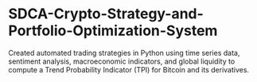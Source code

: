 # SDCA-Crypto-Strategy-and-Portfolio-Optimization-System
 Created automated trading strategies in Python using time series data, sentiment analysis, macroeconomic indicators, and global liquidity to compute a Trend Probability Indicator (TPI) for Bitcoin and its derivatives.
